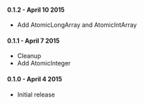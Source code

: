 #### 0.1.2 - April 10 2015
* Add AtomicLongArray and AtomicIntArray

#### 0.1.1 - April 7 2015
* Cleanup
* Add AtomicInteger

#### 0.1.0 - April 4 2015
* Initial release
